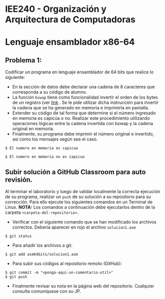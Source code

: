 # IEE240 - Organización y Arquitectura de Computadoras
# Lenguaje ensamblador x86-64

## Problema 1:
Codificar un programa en lenguaje ensamblador de 64 bits que realice lo siguiente:

- En la sección de datos debe declarar una cadena de 8 caracteres que corresponda
a su código de alumno.
- La función `bswap` tiene como funcionalidad invertir el orden de los bytes de un
registro (ver [link](https://www.felixcloutier.com/x86/bswap) . Se le pide utilizar dicha instrucción para invertir la cadena que se ha generado en memoria e imprimirla en pantalla.
- Extender su código de tal forma que determine si el número ingresado en memoria es capicúa o no. Realizar este procedimiento utilizando operaciones lógicas entre la cadena invertida con bswap y la cadena original en memoria.
- Finalmente, su programa debe imprimir el número original e invertido, ası́ como los mensajes según sea el caso.
```
$ El numero en memoria es capicua
```
```
$ El numero en memoria no es capicua
```

## Subir solución a GitHub Classroom para auto revisión.
Al terminar el laboratorio y luego de validar localmente la correcta ejecución de su programa, realizar un `push` de su solución a su repositorio para su corrección. Para ello ejecute los siguientes comandos en un Terminal de Linux. **NOTA:** Los comandos a continuación debe ejecutarlos dentro de la carpeta `<carpeta-del-repositorio>`.

- Verificar con el siguiente comando que se han modificado los archivos correctos. Debería aparecer en rojo el archivo `solucion1.asm`
```
$ git status
```
- Para añadir los archivos a git:
```
$ git add asm64bits/solucion1.asm
```
- Para subir sus códigos al repositorio remoto (GitHub):
```
$ git commit -m "<ponga-aqui-un-comentario-util>"
$ git push
```
- Finalmente revisar su nota en la página web del repositorio. Cualquier consulta comuníquese con su JP.
